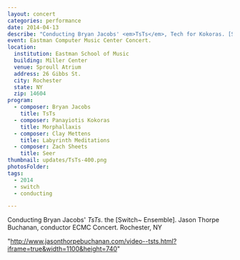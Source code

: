 ```yaml
---
layout: concert
categories: performance
date: 2014-04-13
describe: "Conducting Bryan Jacobs' <em>TsTs</em>, Tech for Kokoras. [Switch~ Ensemble]."
event: Eastman Computer Music Center Concert.
location:
  institution: Eastman School of Music
  building: Miller Center
  venue: Sproull Atrium
  address: 26 Gibbs St.
  city: Rochester
  state: NY
  zip: 14604
program:
  - composer: Bryan Jacobs
    title: TsTs
  - composer: Panayiotis Kokoras
    title: Morphallaxis
  - composer: Clay Mettens
    title: Labyrinth Meditations
  - composer: Zach Sheets
    title: Seer
thumbnail: updates/TsTs-400.png
photosFolder:
tags:
  - 2014
  - switch
  - conducting

---
```


Conducting Bryan Jacobs' *TsTs*. the [Switch~ Ensemble]. Jason Thorpe Buchanan, conductor ECMC Concert. Rochester, NY


"http://www.jasonthorpebuchanan.com/video--tsts.html?iframe=true&width=1100&height=740"
